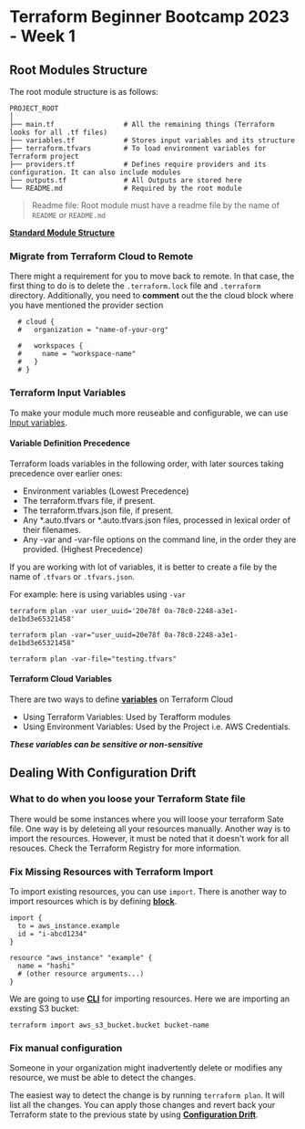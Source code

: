# Terraform Beginner Bootcamp 2023 - Week 1

## Root Modules Structure

The root module structure is as follows: 

```
PROJECT_ROOT
│
├── main.tf                 # All the remaining things (Terraform looks for all .tf files)
├── variables.tf            # Stores input variables and its structure
├── terraform.tfvars        # To load environment variables for Terraform project
├── providers.tf            # Defines require providers and its configuration. It can also include modules
├── outputs.tf              # All Outputs are stored here
└── README.md               # Required by the root module
```

> Readme file: Root module must have a readme file by the name of `README` or `README.md`

**[Standard Module Structure](https://developer.hashicorp.com/terraform/language/modules/develop/structure)**

### Migrate from Terraform Cloud to Remote

There might a requirement for you to move back to remote. In that case, the first thing to do is to delete the `.terraform.lock` file and `.terraform` directory. Additionally, you need to **comment** out the the cloud block where you have mentioned the provider section 

```
  # cloud {
  #   organization = "name-of-your-org"

  #   workspaces {
  #     name = "workspace-name"
  #   }
  # }
```

### Terraform Input Variables

To make your module much more reuseable and configurable, we can use [Input variables](https://developer.hashicorp.com/terraform/language/values/variables). 

#### Variable Definition Precedence 

Terraform loads variables in the following order, with later sources taking precedence over earlier ones:

- Environment variables (Lowest Precedence)
- The terraform.tfvars file, if present.
- The terraform.tfvars.json file, if present.
- Any *.auto.tfvars or *.auto.tfvars.json files, processed in lexical order of their filenames. 
- Any -var and -var-file options on the command line, in the order they are provided. (Highest Precedence)



If you are working with lot of variables, it is better to create a file by the name of `.tfvars` or `.tfvars.json`.

For example: here is using variables using `-var`

```
terraform plan -var user_uuid='20e78f 0a-78c0-2248-a3e1-de1bd3e65321458'

terraform plan -var="user_uuid=20e78f 0a-78c0-2248-a3e1-de1bd3e65321458"
```

```
terraform plan -var-file="testing.tfvars"
```

#### Terraform Cloud Variables

There are two ways to define **[variables](https://developer.hashicorp.com/terraform/cloud-docs/workspaces/variables)** on Terraform Cloud
- Using Terraform Variables: Used by Terafform modules
- Using Environment Variables: Used by the Project i.e. AWS Credentials.

***These variables can be sensitive or non-sensitive***


## Dealing With Configuration Drift

### What to do when you loose your Terraform State file 

There would be some instances where you will loose your terraform Sate file. One way is by deleteing all your resources manually. Another way is to import the resources. However, it must be noted that it doesn't work for all resouces. Check the Terraform Registry for more information.   

### Fix Missing Resources with Terraform Import

To import existing resources, you can use `import`. There is another way to import resources which is by defining **[block](https://developer.hashicorp.com/terraform/language/import)**.

```
import {
  to = aws_instance.example
  id = "i-abcd1234"
}

resource "aws_instance" "example" {
  name = "hashi"
  # (other resource arguments...)
}

```
We are going to use **[CLI](https://registry.terraform.io/providers/hashicorp/aws/latest/docs/resources/s3_bucket#import)** for importing resources. Here we are importing an exsting S3 bucket:  

```
terraform import aws_s3_bucket.bucket bucket-name
```

### Fix manual configuration

Someone in your organization might inadvertently delete or modifies any resource, we must be able to detect the changes. 

The easiest way to detect the change is by running `terraform plan`. It will list all the changes. You can apply those changes and revert back your Terraform state to the previous state by using **[Configuration Drift](https://www.hashicorp.com/blog/detecting-and-managing-drift-with-terraform)**.